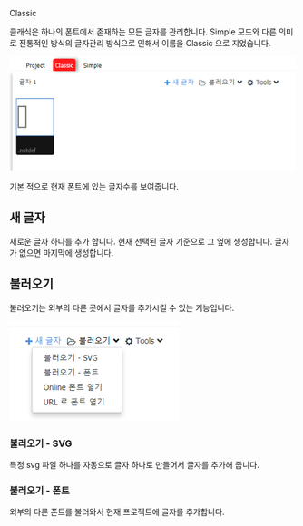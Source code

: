 Classic

클래식은 하나의 폰트에서 존재하는 모든 글자를 관리합니다.  Simple 모드와 다른 의미로 전통적인 방식의 글자관리 방식으로 인해서 이름을 Classic 으로 지었습니다.



![](/assets/classic-menu.png)



기본 적으로 현재 폰트에 있는 글자수를 보여줍니다. 

## 새 글자 

새로운 글자 하나를 추가 합니다.  현재 선택된 글자 기준으로 그 옆에 생성합니다. 글자가 없으면 마지막에 생성합니다. 



## 불러오기 

불러오기는 외부의 다른 곳에서 글자를 추가시킬 수 있는 기능입니다. 



![](/assets/import-glyf.png)

### 불러오기 - SVG 

특정 svg 파일 하나를 자동으로 글자 하나로 만들어서 글자를 추가해 줍니다.  



### 불러오기 - 폰트 

외부의 다른 폰트를 불러와서  현재 프로젝트에 글자를 추가합니다. 



